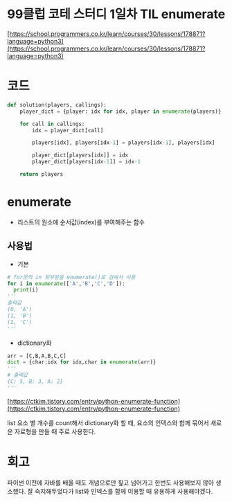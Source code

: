 # 99클럽 코테 스터디 1일차 TIL enumerate

[https://school.programmers.co.kr/learn/courses/30/lessons/178871?language=python3](https://school.programmers.co.kr/learn/courses/30/lessons/178871?language=python3)

# 코드

```python
def solution(players, callings):
    player_dict = {player: idx for idx, player in enumerate(players)}

    for call in callings:
        idx = player_dict[call]

        players[idx], players[idx-1] = players[idx-1], players[idx]

        player_dict[players[idx]] = idx
        player_dict[players[idx-1]] = idx-1

    return players
```

# enumerate

- 리스트의 원소에 순서값(index)를 부여해주는 함수

 ## 사용법

- 기본

```python
# for문의 in 뒷부분을 enumerate()로 감싸서 사용
for i in enumerate(['A','B','C','D']):
  print(i)
'''
출력값
(0, 'A')
(1, 'B')
(2, 'C')
'''
```

- dictionary화

```python
arr = [C,B,A,B,C,C]
dict = {char:idx for idx,char in enumerate(arr)}
'''
# 출력값
{C: 5, B: 3, A: 2}
'''
```

[https://ctkim.tistory.com/entry/python-enumerate-function](https://ctkim.tistory.com/entry/python-enumerate-function)

list 요소 별 개수를 count해서 dictionary화 할 때, 요소의 인덱스와 함께 묶어서 새로운 자료형을 만들 때 주로 사용한다.

# 회고

파이썬 이전에 자바를 배울 때도 개념으로만 짚고 넘어가고 한번도 사용해보지 않아 생소했다.
잘 숙지해두었다가 list와 인덱스를 함께 이용할 때 유용하게 사용해야겠다.
